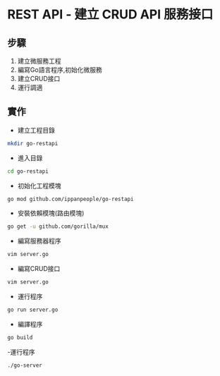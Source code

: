 # REST API - 建立 CRUD API 服務接口

## 步驟
1. 建立微服務工程
2. 編寫Go語言程序,初始化微服務
3. 建立CRUD接口
3. 運行調適

## 實作
- 建立工程目錄
```bash
mkdir go-restapi
```
- 進入目錄
```bash
cd go-restapi
```
- 初始化工程模塊
```bash
go mod github.com/ippanpeople/go-restapi
```
- 安裝依賴模塊(路由模塊)
```bash
go get -u github.com/gorilla/mux
```
- 編寫服務器程序
```bash
vim server.go
```
- 編寫CRUD接口
```bash
vim server.go
```
- 運行程序
```bash
go run server.go
```
- 編譯程序
```bash
go build
```
-運行程序
```bash
./go-server
```